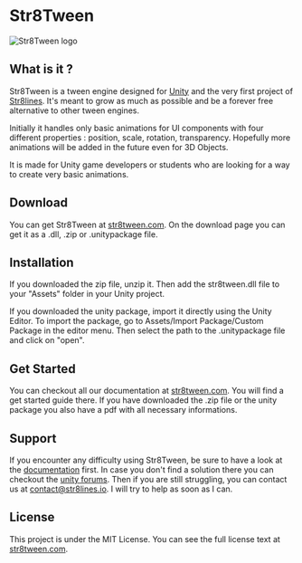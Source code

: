 # Str8Tween

![Str8Tween logo](http://str8tween.com/images/str8tween_logo_250x250.png)

## What is it ?

Str8Tween is a tween engine designed for [Unity](https://unity.com/) and the very first project of [Str8lines](http://str8lines.io).
It's meant to grow as much as possible and be a forever free alternative to other tween engines.

Initially it handles only basic animations for UI components with four different properties : position, scale, rotation, transparency.
Hopefully more animations will be added in the future even for 3D Objects.

It is made for Unity game developers or students who are looking for a way to create very basic animations.

## Download

You can get Str8Tween at [str8tween.com](http://str8tween.com/download.html).
On the download page you can get it as a .dll, .zip or .unitypackage file.

## Installation

If you downloaded the zip file, unzip it. 
Then add the str8tween.dll file to your "Assets" folder in your Unity project.

If you downloaded the unity package, import it directly using the Unity Editor.
To import the package, go to Assets/Import Package/Custom Package in the editor menu.
Then select the path to the .unitypackage file and click on "open".

## Get Started

You can checkout all our documentation at [str8tween.com](http://str8tween.com/documentation/introduction.html).
You will find a get started guide there.
If you have downloaded the .zip file or the unity package you also have a pdf with all necessary informations.

## Support

If you encounter any difficulty using Str8Tween, be sure to have a look at the [documentation](http://str8tween.com/documentation/introduction.html) first. 
In case you don't find a solution there you can checkout the [unity forums](https://forum.unity.com/).
Then if you are still struggling, you can contact us at contact@str8lines.io. I will try to help as soon as I can.

## License

This project is under the MIT License. You can see the full license text at [str8tween.com](http://str8tween.com/download.html).